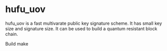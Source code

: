 # hufu_uov
hufu_uov is a fast multivarate public key signature scheme.
It has small key size and signature size. 
It can be used to build a quantum resistant block chain.

Build
make
